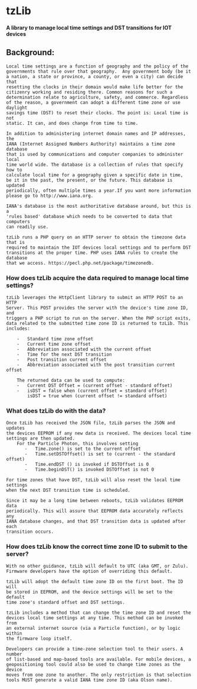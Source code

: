 # tzLib

#### A library to manage local time settings and DST transitions for IOT devices


## Background:
	Local time settings are a function of geography and the policy of the 
	governments that rule over that geography.  Any government body (be it 
	a nation, a state or province, a county, or even a city) can decide that 
	resetting the clocks in their domain would make life better for the 
	citizenry working and residing there. Common reasons for such a 
	determination relate to agriculture, safety, and commerce. Regardless 
	of the reason, a government can adopt a different time zone or use daylight 
	savings time (DST) to reset their clocks. The point is: Local time is not 
	static. It can, and does change from time to time.
	
	In addition to administering internet domain names and IP addresses, the
	IANA (Internet Assigned Numbers Authority) maintains a time zone database 
	that is used by communications and computer companies to administer local 
	time world wide. The database is a collection of rules that specify how to 
	calculate local time for a geography given a specific date in time,
	be it in the past, the present, or the future. This database is updated 
	periodically, often multiple times a year.If you want more information
	please go to http://www.iana.org.
	
	IANA's database is the most authoritative database around, but this is a 
	'rules based' database which needs to be converted to data that computers
	can readily use. 

	tzLib runs a PHP query on an HTTP server to obtain the timezone data that is 
	required to maintain the IOT devices local settings and to perform DST 
	transitions at the proper time. PHP uses IANA rules to create the database 
	that we access. https://pecl.php.net/package/timezonedb.




### How does tzLib acquire the data required to manage local time settings?
	
	tzLib leverages the HttpClient library to submit an HTTP POST to an HTTP
	Server. This POST provides the server with the device's time zone ID, and
	triggers a PHP script to run on	the server. When the PHP script exits, 
	data related to the submitted time zone ID is returned to tzLib. This
	includes:
	
		-   Standard time zone offset
		-   Current time zone offset
		-   Abbreviation associated with the current offset
		-   Time for the next DST transition
		-   Post transition current offset
		-   Abbreviation associated with the post transition current offset
	
		The returned data can be used to compute:
		-   Current DST Offset = (current offset - standard offset)
		-   isDST = false when (current offset = standard offset)
		    isDST = true when (current offset != standard offset)
	
	
	
	
### What does tzLib do with the data?

	Once tzLib has received the JSON file, tzLib parses the JSON and updates 
	the devices EEPROM if any new data is received. The devices local time 
	settings are then updated. 
		For the Particle Photon, this involves setting
		   -   Time.zone() is set to the current offset
		   -   Time.setDSTOffset() is set to (current - the standard offset)
		   -   Time.endDST () is invoked if DSTOffset is 0
		   -   Time.beginDST() is invoked DSTOffset is not 0
	
	For time zones that have DST, tzLib will also reset the local time settings
	when the next DST transition time is scheduled.
	
	Since it may be a long time between reboots, tzLib validates EEPROM data
	periodically. This will assure that EEPROM data accurately reflects any
	IANA database changes, and that DST transition data is updated after each
	transition occurs. 



### How does tzLib know the correct time zone ID to submit to the server?

	With no other guidance, tzLib will default to UTC (aka GMT, or Zulu). 
	Firmware developers have the option of overriding this default.
	
	tzLib will adopt the default time zone ID on the first boot. The ID will
	be stored in EEPROM, and the device settings will be set to the default
	time zone's standard offset and DST settings. 
	
	tzLib includes a method that can change the time zone ID and reset the 
	devices local time settings at any time. This method can be invoked from 
	an external internet source (via a Particle function), or by logic within
	the firmware loop itself. 
	
	Developers can provide a time-zone selection tool to their users. A number
	of list-based and map-based tools are available. For mobile devices, a
	geopositioning tool could also be used to change time zones as the device
	moves from one zone to another. The only restriction is that selection
	tools MUST generate a valid IANA time zone ID (aka Olson name).
	
